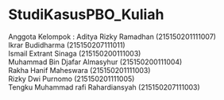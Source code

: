 # StudiKasusPBO_Kuliah

Anggota Kelompok : 
Aditya Rizky Ramadhan 			(215150201111007)<br>
Ikrar Budidharma 				(215150207111011)<br>
Ismail Extrant Sinaga 				(215150200111003)<br>
Muhammad Bin Djafar Almasyhur		(215150200111004)<br>
Rakha Hanif Maheswara			(215150201111003)<br>
Rizky Dwi Purnomo 				(215150201111005)<br>
Tengku Muhammad rafi Rahardiansyah 		(215150207111003)<br>
